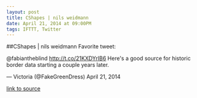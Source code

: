 ```yaml
---
layout: post
title: CShapes | nils weidmann
date: April 21, 2014 at 09:00PM
tags: IFTTT, Twitter
---
```

##CShapes | nils weidmann
Favorite tweet:

@fabiantheblind http://t.co/21KXDYrIB6 Here's a good source for historic border data starting a couple years later.

— Victoria (@FakeGreenDress) April 21, 2014

[link to source](http://ift.tt/1r9PbrI) 
